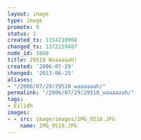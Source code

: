 ```yaml
---
layout: image
type: image
promote: 0
status: 1
created_ts: 1154210968
changed_ts: 1372159487
node_id: 1660
title: 29510 Waaaaaah!
created: '2006-07-29'
changed: '2013-06-25'
aliases:
- "/2006/07/29/29510_waaaaaah/"
permalink: "/2006/07/29/29510_waaaaaah/"
tags:
- Eilidh
images:
- - src: image/images/IMG_9510.JPG
    name: IMG_9510.JPG
---
```


